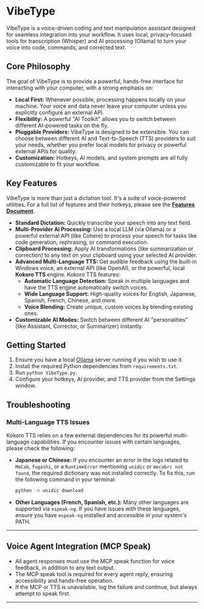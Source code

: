 # VibeType

VibeType is a voice-driven coding and text manipulation assistant designed for seamless integration into your workflow. It uses local, privacy-focused tools for transcription (Whisper) and AI processing (Ollama) to turn your voice into code, commands, and corrected text.

## Core Philosophy

The goal of VibeType is to provide a powerful, hands-free interface for interacting with your computer, with a strong emphasis on:

*   **Local First:** Whenever possible, processing happens locally on your machine. Your voice and data never leave your computer unless you explicitly configure an external API.
*   **Flexibility:** A powerful "AI Toolkit" allows you to switch between different AI-powered tasks on the fly.
*   **Pluggable Providers:** VibeType is designed to be extensible. You can choose between different AI and Text-to-Speech (TTS) providers to suit your needs, whether you prefer local models for privacy or powerful external APIs for quality.
*   **Customization:** Hotkeys, AI models, and system prompts are all fully customizable to fit your workflow.

## Key Features

VibeType is more than just a dictation tool. It's a suite of voice-powered utilities. For a full list of features and their hotkeys, please see the [**Features Document**](./docs/FEATURES.md).

*   **Standard Dictation:** Quickly transcribe your speech into any text field.
*   **Multi-Provider AI Processing:** Use a local LLM (via Ollama) or a powerful external API (like Cohere) to process your speech for tasks like code generation, rephrasing, or command execution.
*   **Clipboard Processing:** Apply AI transformations (like summarization or correction) to any text on your clipboard using your selected AI provider.
*   **Advanced Multi-Language TTS:** Get audible feedback using the built-in Windows voice, an external API (like OpenAI), or the powerful, local **Kokoro TTS** engine. Kokoro TTS features:
    *   **Automatic Language Detection:** Speak in multiple languages and have the TTS engine automatically switch voices.
    *   **Wide Language Support:** High-quality voices for English, Japanese, Spanish, French, Chinese, and more.
    *   **Voice Blending:** Create unique, custom voices by blending existing ones.
*   **Customizable AI Modes:** Switch between different AI "personalities" (like Assistant, Corrector, or Summarizer) instantly.

## Getting Started

1.  Ensure you have a local [Ollama](https://ollama.com/) server running if you wish to use it.
2.  Install the required Python dependencies from `requirements.txt`.
3.  Run `python VibeType.py`.
4.  Configure your hotkeys, AI provider, and TTS provider from the Settings window.

## Troubleshooting

### Multi-Language TTS Issues

Kokoro TTS relies on a few external dependencies for its powerful multi-language capabilities. If you encounter issues with certain languages, please check the following:

*   **Japanese or Chinese:** If you encounter an error in the logs related to `MeCab`, `fugashi`, or a `RuntimeError` mentioning `unidic` or `mecabrc not found`, the required dictionary was not installed correctly. To fix this, run the following command in your terminal:

    ```sh
    python -m unidic download
    ```

*   **Other Languages (French, Spanish, etc.):** Many other languages are supported via `espeak-ng`. If you have issues with these languages, ensure you have `espeak-ng` installed and accessible in your system's PATH.

---

## Voice Agent Integration (MCP Speak)

- All agent responses must use the MCP speak function for voice feedback, in addition to any text output.
- The MCP speak tool is required for every agent reply, ensuring accessibility and hands-free operation.
- If the MCP or TTS is unavailable, log the failure and continue, but always attempt to speak first.

---
